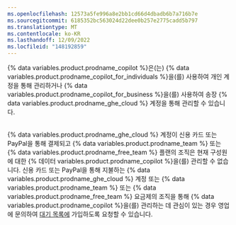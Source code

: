 ```yaml
---
ms.openlocfilehash: 12573a5fe996a8e2bb1cd66d4dbadb6b7a716b7e
ms.sourcegitcommit: 6185352bc563024d22dee0b257e2775cadd5b797
ms.translationtype: MT
ms.contentlocale: ko-KR
ms.lasthandoff: 12/09/2022
ms.locfileid: "148192859"
---
```

{% data variables.product.prodname_copilot %}은(는) {% data variables.product.prodname_copilot_for_individuals %}을(를) 사용하여 개인 계정을 통해 관리하거나 {% data variables.product.prodname_copilot_for_business %}을(를) 사용하여 송장 {% data variables.product.prodname_ghe_cloud %} 계정을 통해 관리할 수 있습니다.<br><br>

{% data variables.product.prodname_ghe_cloud %} 계정이 신용 카드 또는 PayPal을 통해 결제되고 {% data variables.product.prodname_team %} 또는 {% data variables.product.prodname_free_team %} 플랜의 조직은 현재 구성원에 대한 {% 데이터 variables.product.prodname_copilot %}을(를) 관리할 수 없습니다. 신용 카드 또는 PayPal을 통해 지불하는 {% data variables.product.prodname_ghe_cloud %} 계정 또는 {% data variables.product.prodname_team %} 또는 {% data variables.product.prodname_free_team %} 요금제의 조직을 통해 {% data variables.product.prodname_copilot %}을(를) 관리하는 데 관심이 있는 경우 영업에 문의하여 [대기 목록에](https://github.com/enterprise/contact?ref_page=/pricing?_features=site_copilot_biz_ga&ref_cta=Contact%20Sales&ref_loc=cards) 가입하도록 요청할 수 있습니다.
